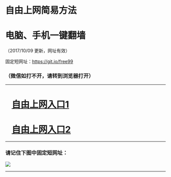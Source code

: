 ﻿# 自由上网简易方法

# 电脑、手机一键翻墙

（2017/10/09 更新，网址有效）

固定短网址：https://git.io/free99

### （微信如打不开，请转到浏览器打开）


***





# &nbsp;&nbsp; <a href="http://ft117926936.fwq-tz-1001.info/fwqtz01.html?t=10090017007 " target="_blank">自由上网入口1</a>
# &nbsp;&nbsp; <a href="http://ft3169931278.fwq-tz-1002.info/fwqtz02.html?t=10090012956 " target="_blank">自由上网入口2</a>
***

### 请记住下图中固定短网址：

<img src="https://s3-us-west-2.amazonaws.com/fwq-1001/yjfq-20170905okok.png" /> 


***

